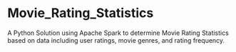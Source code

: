# Movie_Rating_Statistics
A Python Solution using Apache Spark to determine Movie Rating Statistics based on data including user ratings, movie genres, and rating frequency.
